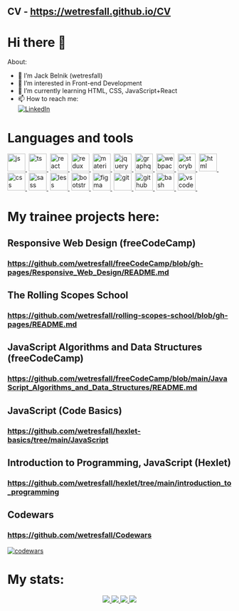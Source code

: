 ## CV - https://wetresfall.github.io/CV

# Hi there 👋

About:
- 👋 I’m Jack Belnik (wetresfall)
- 👀 I’m interested in Front-end Development
- 🌱 I’m currently learning HTML, CSS, JavaScript+React
- 📫 How to reach me:
<br><a href="https://www.linkedin.com/in/jack-belnik"><img src="https://img.shields.io/badge/LinkedIn-blue?style=for-the-badge&logo=linkedin&logoColor=white" alt="LinkedIn" /></a>

<!--
**wetresfall/wetresfall** is a ✨ _special_ ✨ repository because its `README.md` (this file) appears on your GitHub profile.

Here are some ideas to get you started:

- 👋 Hi, I’m ...
- 👀 I’m interested in ...
- 🔭 I’m currently working on ...
- 🌱 I’m currently learning ...
- 👯 I’m looking to collaborate on ...
- 🤔 I’m looking for help with ...
- 💬 Ask me about ...
- 📫 How to reach me: ...
- 😄 Pronouns: ...
- ⚡ Fun fact: ...
-->

# Languages and tools

<a href="https://github.com/wetresfall"><img src="https://cdn.jsdelivr.net/gh/devicons/devicon/icons/javascript/javascript-original.svg" title="js" width="40" height="40" alt="js" />&nbsp;</a>
<a href="https://github.com/wetresfall"><img src="https://cdn.jsdelivr.net/gh/devicons/devicon/icons/typescript/typescript-original.svg" title="ts" width="40" height="40" alt="ts" />&nbsp;</a>
<a href="https://github.com/wetresfall"><img src="https://cdn.jsdelivr.net/gh/devicons/devicon/icons/react/react-original-wordmark.svg" title="react" width="40" height="40" alt="react" />&nbsp;</a>
<a href="https://github.com/wetresfall"><img src="https://cdn.jsdelivr.net/gh/devicons/devicon/icons/redux/redux-original.svg" title="redux" width="40" height="40" alt="redux" />&nbsp;</a>
<a href="https://github.com/wetresfall"><img src="https://cdn.jsdelivr.net/gh/devicons/devicon/icons/materialui/materialui-original.svg" title="materialui" width="40" height="40" alt="materialui" />&nbsp;</a>
<a href="https://github.com/wetresfall"><img src="https://cdn.jsdelivr.net/gh/devicons/devicon/icons/jquery/jquery-original-wordmark.svg" title="jquery" width="40" height="40" alt="jquery" />&nbsp;</a>
<a href="https://github.com/wetresfall"><img src="https://cdn.jsdelivr.net/gh/devicons/devicon/icons/graphql/graphql-plain-wordmark.svg" title="graphql" width="40" height="40" alt="graphql" />&nbsp;</a>
<a href="https://github.com/wetresfall"><img src="https://cdn.jsdelivr.net/gh/devicons/devicon/icons/webpack/webpack-original.svg" title="webpack" width="40" height="40" alt="webpack" />&nbsp;</a>
<a href="https://github.com/wetresfall"><img src="https://cdn.jsdelivr.net/gh/devicons/devicon/icons/storybook/storybook-original-wordmark.svg" title="storybook" width="40" height="40" alt="storybook" />&nbsp;</a>
<a href="https://github.com/wetresfall"><img src="https://cdn.jsdelivr.net/gh/devicons/devicon/icons/html5/html5-original-wordmark.svg" title="html" width="40" height="40" alt="html" />&nbsp;</a>
<a href="https://github.com/wetresfall"><img src="https://cdn.jsdelivr.net/gh/devicons/devicon/icons/css3/css3-original-wordmark.svg" title="css" width="40" height="40" alt="css" />&nbsp;</a>
<a href="https://github.com/wetresfall"><img src="https://cdn.jsdelivr.net/gh/devicons/devicon/icons/sass/sass-original.svg" title="sass" width="40" height="40" alt="sass" />&nbsp;</a>
<a href="https://github.com/wetresfall"><img src="https://cdn.jsdelivr.net/gh/devicons/devicon/icons/less/less-plain-wordmark.svg" title="less" width="40" height="40" alt="less" />&nbsp;</a>
<a href="https://github.com/wetresfall"><img src="https://cdn.jsdelivr.net/gh/devicons/devicon/icons/bootstrap/bootstrap-original-wordmark.svg" title="bootstrap" width="40" height="40" alt="bootstrap" />&nbsp;</a>
<a href="https://github.com/wetresfall"><img src="https://cdn.jsdelivr.net/gh/devicons/devicon/icons/figma/figma-original.svg" title="figma" width="40" height="40" alt="figma" />&nbsp;</a>
<a href="https://github.com/wetresfall"><img src="https://cdn.jsdelivr.net/gh/devicons/devicon/icons/git/git-original-wordmark.svg" title="git" width="40" height="40" alt="git" />&nbsp;</a>
<a href="https://github.com/wetresfall"><img src="https://cdn.jsdelivr.net/gh/devicons/devicon/icons/github/github-original-wordmark.svg" title="github" width="40" height="40" alt="github" />&nbsp;</a>
<a href="https://github.com/wetresfall"><img src="https://cdn.jsdelivr.net/gh/devicons/devicon/icons/bash/bash-original.svg" title="bash" width="40" height="40" alt="bash" />&nbsp;</a>
<a href="https://github.com/wetresfall"><img src="https://cdn.jsdelivr.net/gh/devicons/devicon/icons/vscode/vscode-original.svg" title="vscode" width="40" height="40" alt="vscode" />&nbsp;</a>

# My trainee projects here:

## Responsive Web Design (freeCodeCamp)
### https://github.com/wetresfall/freeCodeCamp/blob/gh-pages/Responsive_Web_Design/README.md

## The Rolling Scopes School
### https://github.com/wetresfall/rolling-scopes-school/blob/gh-pages/README.md

## JavaScript Algorithms and Data Structures (freeCodeCamp)
### https://github.com/wetresfall/freeCodeCamp/blob/main/JavaScript_Algorithms_and_Data_Structures/README.md

## JavaScript (Code Basics)
### https://github.com/wetresfall/hexlet-basics/tree/main/JavaScript

## Introduction to Programming, JavaScript (Hexlet)
### https://github.com/wetresfall/hexlet/tree/main/introduction_to_programming

## Codewars
### https://github.com/wetresfall/Codewars
[![codewars](https://www.codewars.com/users/wetresfall/badges/large "codewars")](https://www.codewars.com/users/wetresfall)

# My stats: <a href="https://github.com/wetresfall"><img src="https://komarev.com/ghpvc/?username=wetresfall&style=for-the-badge&color=blue" alt="" /></a>

<p align="center">
  <a href="https://github.com/wetresfall">
    <img src="http://github-profile-summary-cards.vercel.app/api/cards/productive-time?username=wetresfall&theme=default&utcOffset=3" />
  </a>
  <a href="https://github.com/wetresfall">
    <img src="http://github-profile-summary-cards.vercel.app/api/cards/stats?username=wetresfall&theme=default" />
  </a>
  <a href="https://github.com/wetresfall">
    <img src="http://github-profile-summary-cards.vercel.app/api/cards/profile-details?username=wetresfall&theme=default" />
  </a>
  <a href="https://github.com/wetresfall">
    <img src="github-readme-stats-git-masterrstaa-rickstaa.vercel.app/api/top-langs/?username=wetresfall&langs_count=10&layout=default&card_width=700&theme=transparent" />
  </a>
</p>
